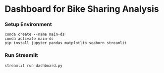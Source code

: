 # Dashboard for Bike Sharing Analysis

### Setup Environment
```
conda create --name main-ds
conda activate main-ds
pip install jupyter pandas matplotlib seaborn streamlit
```

### Run Streamlit
```
streamlit run dashboard.py
```
